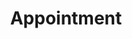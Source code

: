 ---
templateKey: 'page'
path: /clinic/appointment
title: Appointment
content: hellow world im content
email: infoscholarsway@gmail.com
phone: (808)829-2502
primary_address: 3147 Mokihana St, Honolulu, HI 96816
secondary_address: 1024 Queen St, Honolulu, HI 96814 
---